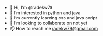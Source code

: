 - 👋 Hi, I’m @radekw79
- 👀 I’m interested in python and java
- 🌱 I’m currently learning css and java script
- 💞️ I’m looking to collaborate on not yet
- 📫 How to reach me radekw79@gmail.com

<!---
radekw79/radekw79 is a ✨ special ✨ repository because its `README.md` (this file) appears on your GitHub profile.
You can click the Preview link to take a look at your changes.
--->
